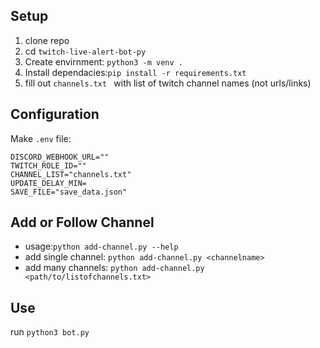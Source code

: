 ## Setup
1. clone repo
2. cd `twitch-live-alert-bot-py`
3. Create envirnment: `python3 -m venv .`
4. Install dependacies:`pip install -r requirements.txt`
5. fill out `channels.txt ` with list of twitch channel names (not urls/links)

## Configuration

Make `.env` file:
```
DISCORD_WEBHOOK_URL=""
TWITCH_ROLE_ID=""
CHANNEL_LIST="channels.txt"
UPDATE_DELAY_MIN=
SAVE_FILE="save_data.json"
```


## Add or Follow Channel
- usage:`python add-channel.py --help`
- add single channel: `python add-channel.py <channelname>`
- add many channels: `python add-channel.py <path/to/listofchannels.txt>`

## Use
run `python3 bot.py`
